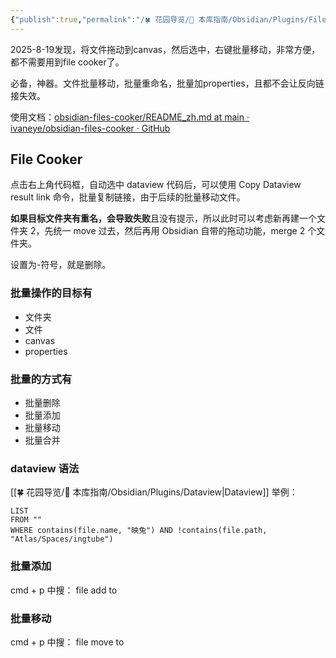 ```yaml
---
{"publish":true,"permalink":"/🍀 花园导览/🧰 本库指南/Obsidian/Plugins/File Cooker.md","aliases":"obsidian-file-cooker","title":"File Cooker","created":"2024-05-11","modified":"2025-08-19","tags":["obsidian插件"],"cssclasses":""}
---
```



2025-8-19发现，将文件拖动到canvas，然后选中，右键批量移动，非常方便，都不需要用到file cooker了。

必备，神器。文件批量移动，批量重命名，批量加properties，且都不会让反向链接失效。

使用文档：[obsidian-files-cooker/README\_zh.md at main · ivaneye/obsidian-files-cooker · GitHub](https://github.com/ivaneye/obsidian-files-cooker/blob/main/README_zh.md)

## File Cooker

点击右上角代码框，自动选中 dataview 代码后，可以使用 Copy Dataview result link 命令，批量复制链接，由于后续的批量移动文件。

**如果目标文件夹有重名，会导致失败**且没有提示，所以此时可以考虑新再建一个文件夹 2，先统一 move 过去，然后再用 Obsidian 自带的拖动功能，merge 2 个文件夹。

设置为-符号，就是删除。

### 批量操作的目标有

- 文件夹
- 文件
- canvas
- properties

### 批量的方式有

- 批量删除
- 批量添加
- 批量移动
- 批量合并

### dataview 语法

[[🍀 花园导览/🧰 本库指南/Obsidian/Plugins/Dataview\|Dataview]] 举例：

```dataview
LIST
FROM ""
WHERE contains(file.name, "映兔") AND !contains(file.path, "Atlas/Spaces/ingtube")

```

### 批量添加

cmd + p 中搜： file add to

### 批量移动

cmd + p 中搜： file move to
